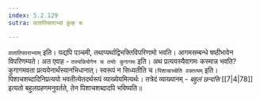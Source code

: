 ```yaml
---
index: 5.2.129
sutra: वातातिसाराभ्यां कुक् च

---
```

   `वातातिसाराभ्याम्` इति। यद्यपि पञ्चमी, तथाप्यर्थाद्विभक्तिविपरिणामो भवति। आगमसम्बन्धे षष्ठीभावेन विपरिणम्यते। अत एवाह - `तस्यन्नियोगेन च तयोः कुगागमः` इति। अथ प्रत्ययस्यैवागमः कस्मान्न भवति? कुगागमवता प्रत्ययेनार्थंस्यानभिधानात्। स्वरूपं न सिध्यतीति च।`पिशाचाच्चेति वक्तव्यम्` इति। पिशाचशब्दादिनिप्रत्ययो भवतीत्येतदर्थरूपं व्याख्येयमित्यर्थः। तत्रेदं व्याख्यानम् - _बहुलं छन्दसि_ [[7|4|78]]  इत्यतो बहुलग्रहणमनुवर्तते, तेन पिशाचशब्दादपि भविष्यति॥